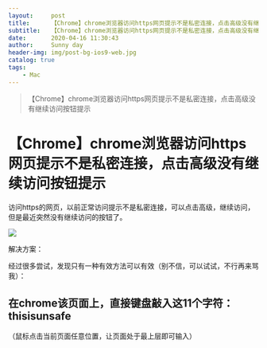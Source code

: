```yaml
---
layout:     post
title:      【Chrome】chrome浏览器访问https网页提示不是私密连接，点击高级没有继续访问按钮提示
subtitle:   【Chrome】chrome浏览器访问https网页提示不是私密连接，点击高级没有继续访问按钮提示
date:       2020-04-16 11:30:43
author:     Sunny day
header-img: img/post-bg-ios9-web.jpg
catalog: true
tags:
    - Mac
---
```


>【Chrome】chrome浏览器访问https网页提示不是私密连接，点击高级没有继续访问按钮提示

# 【Chrome】chrome浏览器访问https网页提示不是私密连接，点击高级没有继续访问按钮提示


访问https的网页，以前正常访问提示不是私密连接，可以点击高级，继续访问，但是最近突然没有继续访问的按钮了。

![](https://img-blog.csdnimg.cn/20200321151204453.png?x-oss-process=image/watermark,type_ZmFuZ3poZW5naGVpdGk,shadow_10,text_aHR0cHM6Ly9ibG9nLmNzZG4ubmV0L3poYW5neGluZ3l1MTI2,size_16,color_FFFFFF,t_70)

解决方案：

经过很多尝试，发现只有一种有效方法可以有效（别不信，可以试试，不行再来骂我）：

## **在chrome该页面上，直接键盘敲入这11个字符：thisisunsafe**

（鼠标点击当前页面任意位置，让页面处于最上层即可输入）
 

